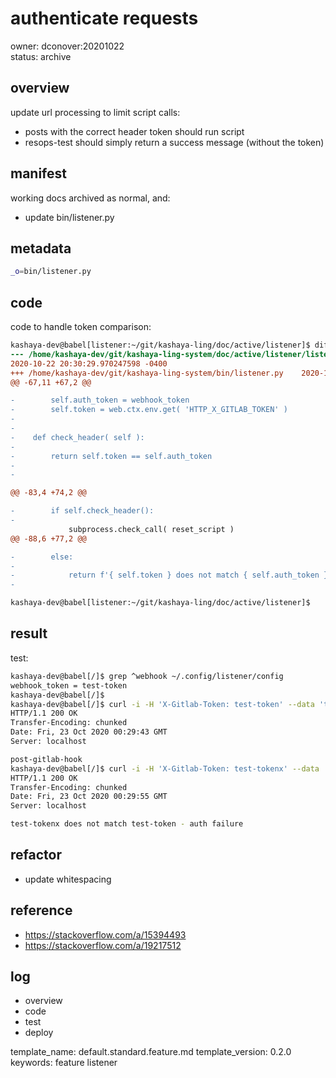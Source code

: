 # authenticate requests
owner: dconover:20201022   
status: archive


## overview
update url processing to limit script calls:
  - posts with the correct header token should run script
  - resops-test should simply return a success message (without the token)


## manifest
working docs archived as normal, and:
  - update bin/listener.py


## metadata
```bash
_o=bin/listener.py
```


## code
code to handle token comparison:
```diff
kashaya-dev@babel[listener:~/git/kashaya-ling/doc/active/listener]$ diff -U1 -wB {$n,$o}
--- /home/kashaya-dev/git/kashaya-ling-system/doc/active/listener/listener.20201022.assets/listener.py
2020-10-22 20:30:29.970247598 -0400
+++ /home/kashaya-dev/git/kashaya-ling-system/bin/listener.py    2020-10-22 19:37:44.925118392 -0400
@@ -67,11 +67,2 @@

-        self.auth_token = webhook_token
-        self.token = web.ctx.env.get( 'HTTP_X_GITLAB_TOKEN' )
-
-
-    def check_header( self ):
-
-        return self.token == self.auth_token
-
-

@@ -83,4 +74,2 @@

-        if self.check_header():
-
             subprocess.check_call( reset_script )
@@ -88,6 +77,2 @@

-        else:
-
-            return f'{ self.token } does not match { self.auth_token } - auth failure\n'
-

kashaya-dev@babel[listener:~/git/kashaya-ling/doc/active/listener]$
```


## result
test:
```bash
kashaya-dev@babel[/]$ grep ^webhook ~/.config/listener/config
webhook_token = test-token
kashaya-dev@babel[/]$
kashaya-dev@babel[/]$ curl -i -H 'X-Gitlab-Token: test-token' --data 'test=1' localhost:8080/gitlabhook
HTTP/1.1 200 OK
Transfer-Encoding: chunked
Date: Fri, 23 Oct 2020 00:29:43 GMT
Server: localhost

post-gitlab-hook
kashaya-dev@babel[/]$ curl -i -H 'X-Gitlab-Token: test-tokenx' --data 'test=1' localhost:8080/gitlabhook
HTTP/1.1 200 OK
Transfer-Encoding: chunked
Date: Fri, 23 Oct 2020 00:29:55 GMT
Server: localhost

test-tokenx does not match test-token - auth failure
```


## refactor
  - update whitespacing


## reference
  - https://stackoverflow.com/a/15394493
  - https://stackoverflow.com/a/19217512


## log
  - overview
  - code 
  - test 
  - deploy


template_name: default.standard.feature.md
template_version: 0.2.0   
keywords: feature listener
